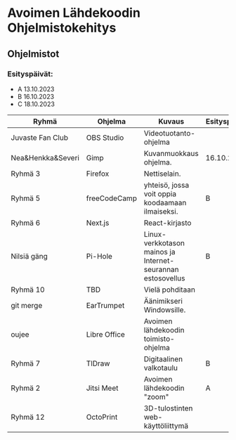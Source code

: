 # Avoimen Lähdekoodin Ohjelmistokehitys

## Ohjelmistot

### Esityspäivät:
- A 13.10.2023
- B 16.10.2023
- C 18.10.2023

| Ryhmä               | Ohjelma         | Kuvaus                                                      | Esityspäivä |
|---------------------|-----------------|-------------------------------------------------------------|-------------|
| Juvaste Fan Club    | OBS Studio      | Videotuotanto-ohjelma                                       | |
| Nea&Henkka&Severi   | Gimp            | Kuvanmuokkaus ohjelma.                                      | 16.10.2023  |
| Ryhmä 3             | Firefox         | Nettiselain.                                                | |
| Ryhmä 5             | freeCodeCamp    | yhteisö, jossa voit oppia koodaamaan ilmaiseksi.            |B |
| Ryhmä 6             | Next.js         | React-kirjasto                                              | |
| Nilsiä gäng         | Pi-Hole         | Linux-verkkotason mainos ja Internet-seurannan estosovellus | B |
| Ryhmä 10            | TBD             | Vielä pohditaan                                             | |
| git merge           | EarTrumpet      | Äänimikseri Windowsille.                                    | |
| oujee               | Libre Office    | Avoimen lähdekoodin toimisto-ohjelma                        | |
| Ryhmä 7             | TlDraw          | Digitaalinen valkotaulu                                     | B |
| Ryhmä 2    	        | Jitsi Meet      | Avoimen lähdekoodin "zoom"            	   	                |A|
| Ryhmä 12            | OctoPrint       | 3D-tulostinten web-käyttöliittymä                           | |

